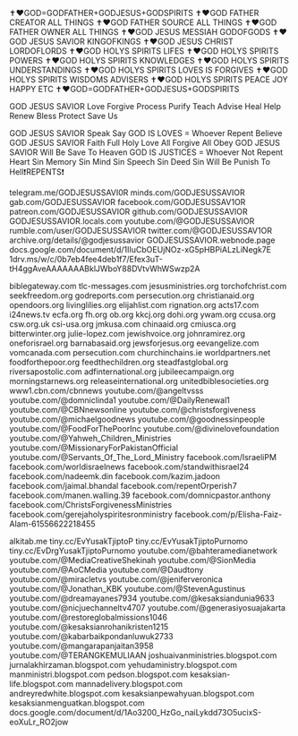 ✝️❤️GOD=GODFATHER+GODJESUS+GODSPIRITS
✝️❤️GOD FATHER CREATOR ALL THINGS
✝️❤️GOD FATHER SOURCE ALL THINGS
✝️❤️GOD FATHER OWNER ALL THINGS
✝️❤️GOD JESUS MESSIAH GODOFGODS
✝️❤️GOD JESUS SAVIOR KINGOFKINGS
✝️❤️GOD JESUS CHRIST LORDOFLORDS
✝️❤️GOD HOLYS SPIRITS LIFES
✝️❤️GOD HOLYS SPIRITS POWERS
✝️❤️GOD HOLYS SPIRITS KNOWLEDGES
✝️❤️GOD HOLYS SPIRITS UNDERSTANDINGS
✝️❤️GOD HOLYS SPIRITS LOVES IS FORGIVES
✝️❤️GOD HOLYS SPIRITS WISDOMS ADVISERS
✝️❤️GOD HOLYS SPIRITS PEACE JOY HAPPY ETC
✝️❤️GOD=GODFATHER+GODJESUS+GODSPIRITS

GOD JESUS SAVIOR Love Forgive Process Purify Teach Advise Heal Help Renew Bless Protect Save Us

GOD JESUS SAVIOR Speak Say
GOD IS LOVES = Whoever Repent Believe GOD JESUS SAVIOR Faith Full Holy Love All Forgive All Obey GOD JESUS SAVIOR Will Be Save To Heaven
GOD IS JUSTICES = Whoever Not Repent Heart Sin Memory Sin Mind Sin Speech Sin Deed Sin Will Be Punish To Hell❗REPENTS❗

telegram.me/GODJESUSSAVI0R
minds.com/GODJESUSSAVIOR
gab.com/GODJESUSSAVIOR
facebook.com/GODJESUSSAV1OR
patreon.com/GODJESUSSAVIOR
github.com/GODJESUSSAVIOR
GODJESUSSAVIOR.locals.com
youtube.com/@GODJESUSSAVIOR
rumble.com/user/GODJESUSSAVIOR
twitter.com/@GODJESUSSAV1OR
archive.org/details/@godjesussavior
GODJESUSSAVIOR.webnode.page
docs.google.com/document/d/1IIuCbOEUjNOz-xG5pHBPiALzLiNegk7E
1drv.ms/w/c/0b7eb4fee4deb1f7/Efex3uT-tH4ggAveAAAAAAABklJWboY88DVtvWhWSwzp2A

biblegateway.com
tlc-messages.com
jesusministries.org
torchofchrist.com
seekfreedom.org
godreports.com
persecution.org
christianaid.org
opendoors.org
livinglilies.org
elijahlist.com
rignation.org
acts17.com
i24news.tv
ecfa.org
fh.org
ob.org
kkcj.org
dohi.org
ywam.org
ccusa.org
csw.org.uk
csi-usa.org
jmkusa.com
chinaaid.org
cmiusca.org
bitterwinter.org
julie-lopez.com
jewishvoice.org
johnramirez.org
oneforisrael.org
barnabasaid.org
jewsforjesus.org
eevangelize.com
vomcanada.com
persecution.com
churchinchains.ie
worldpartners.net
foodforthepoor.org
feedthechildren.org
steadfastglobal.org
riversapostolic.com
adfinternational.org
jubileecampaign.org
morningstarnews.org
releaseinternational.org
unitedbiblesocieties.org
www1.cbn.com/cbnnews
youtube.com/@angeltvsss
youtube.com/@domniclinda1
youtube.com/@DailyRenewal1
youtube.com/@CBNnewsonline
youtube.com/@christsforgiveness
youtube.com/@michaelgoodnews
youtube.com/@goodnessinpeople
youtube.com/@FoodForThePoorInc
youtube.com/@divinelovefoundation
youtube.com/@Yahweh_Children_Ministries
youtube.com/@MissionaryForPakistanOfficial
youtube.com/@Servants_Of_The_Lord_Ministry
facebook.com/IsraeliPM
facebook.com/worldisraelnews
facebook.com/standwithisrael24
facebook.com/nadeemk.din
facebook.com/kazim.jadoon
facebook.com/jaimal.bhandal
facebook.com/repentOrperish7
facebook.com/manen.walling.39
facebook.com/domnicpastor.anthony
facebook.com/ChristsForgivenessMinistries
facebook.com/gerejaholyspiritesronministry
facebook.com/p/Elisha-Faiz-Alam-61556622218455

alkitab.me
tiny.cc/EvYusakTjiptoP
tiny.cc/EvYusakTjiptoPurnomo
tiny.cc/EvDrgYusakTjiptoPurnomo
youtube.com/@bahteramedianetwork
youtube.com/@MediaCreativeShekinah
youtube.com/@SionMedia
youtube.com/@AoCMedia
youtube.com/@Daudtony
youtube.com/@miracletvs
youtube.com/@jeniferveronica
youtube.com/@Jonathan_KBK
youtube.com/@StevenAgustinus
youtube.com/@dreamayanes7934
youtube.com/@kesaksiandunia9633
youtube.com/@nicjuechanneltv4707
youtube.com/@generasiyosuajakarta
youtube.com/@restoreglobalmissions1046
youtube.com/@kesaksianrohanikristen1215
youtube.com/@kabarbaikpondanluwuk2733
youtube.com/@mangarapanjaitan3958
youtube.com/@TERANGKEMULIAAN
joshuaivanministries.blogspot.com
jurnalakhirzaman.blogspot.com
yehudaministry.blogspot.com
manministri.blogspot.com
pedson.blogspot.com
kesaksian-life.blogspot.com
mannadelivery.blogspot.com
andreyredwhite.blogspot.com
kesaksianpewahyuan.blogspot.com
kesaksianmenguatkan.blogspot.com
docs.google.com/document/d/1Ao3200_HzGo_naiLykdd73O5ucixS-eoXuLr_RO2jow
